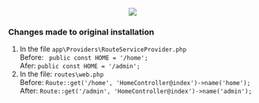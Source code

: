 <p align="center"><img src="https://res.cloudinary.com/auxe/image/upload/v1584899634/auxeBlack220x51_gqqucy.png"></p>

### Changes made to original installation

1. In the file `app\Providers\RouteServiceProvider.php`  
Before: ` public const HOME = '/home';`  
Afer: `public const HOME = '/admin';`
2. In the file: `routes\web.php`  
Before: `Route::get('/home', 'HomeController@index')->name('home');`  
After: `Route::get('/admin', 'HomeController@index')->name('admin');`

